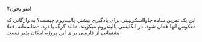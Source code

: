 #منو بخون!

این یک تمرین ساده جاوااسکریپیتی برای یادگیری بیشتر.
پالیندروم چیست؟
به واژگانی که معکوس آنها همان شود، در انگلیسی پالیندروم میکویند. مانند گرگ یا درد.
-متاسفانه، فعلا پشتیبانی از فارسی برای این پروژه امکان پذیر نیست-
